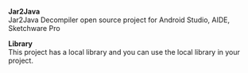 **Jar2Java**
<Br>
Jar2Java Decompiler open source project for Android Studio, AIDE, Sketchware Pro

**Library**
<Br>
This project has a local library and you can use the local library in your project.
